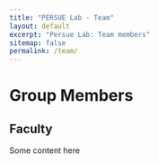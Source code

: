 ```yaml
---
title: "PERSUE Lab - Team"
layout: default
excerpt: "Persue Lab: Team members"
sitemap: false
permalink: /team/
---
```


# Group Members

## Faculty


<p>Some content here</p>

